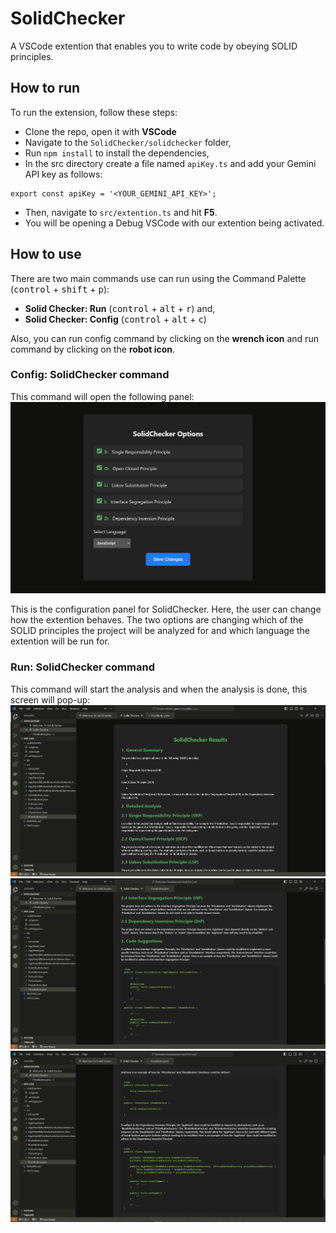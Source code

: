 # SolidChecker
A VSCode extention that enables you to write code by obeying SOLID principles.

## How to run
To run the extension, follow these steps:
* Clone the repo, open it with **VSCode**
* Navigate to the `SolidChecker/solidchecker` folder,
* Run `npm install` to install the dependencies,
* In the src directory create a file named `apiKey.ts` and add your Gemini API key as follows:
```
export const apiKey = '<YOUR_GEMINI_API_KEY>';
```
* Then, navigate to `src/extention.ts` and hit **F5**.
* You will be opening a Debug VSCode with our extention being activated.

## How to use
There are two main commands use can run using the Command Palette (<kbd>control</kbd> + <kbd>shift</kbd> + <kbd>p</kbd>):
* **Solid Checker: Run** (<kbd>control</kbd> + <kbd>alt</kbd> + <kbd>r</kbd>) and,
* **Solid Checker: Config** (<kbd>control</kbd> + <kbd>alt</kbd> + <kbd>c</kbd>)

Also, you can run config command by clicking on the **wrench icon** and run command by clicking on the **robot icon**.

### Config: SolidChecker command
This command will open the following panel:
![alt text](config.png)

This is the configuration panel for SolidChecker. Here, the user can change how the extention behaves. The two options are changing which of the SOLID principles the project will be analyzed for and which language the extention will be run for.

### Run: SolidChecker command
This command will start the analysis and when the analysis is done, this screen will pop-up:
![alt text](result1.png)
![alt text](result2.png)
![alt text](result3.png)
